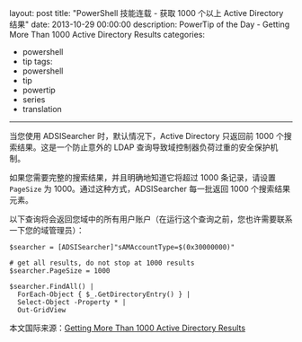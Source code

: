 ﻿layout: post
title: "PowerShell 技能连载 - 获取 1000 个以上 Active Directory 结果"
date: 2013-10-29 00:00:00
description: PowerTip of the Day - Getting More Than 1000 Active Directory Results
categories:
- powershell
- tip
tags:
- powershell
- tip
- powertip
- series
- translation
---
当您使用 ADSISearcher 时，默认情况下，Active Directory 只返回前 1000 个搜索结果。这是一个防止意外的 LDAP 查询导致域控制器负荷过重的安全保护机制。

如果您需要完整的搜索结果，并且明确地知道它将超过 1000 条记录，请设置 `PageSize` 为 1000。通过这种方式，ADSISearcher 每一批返回 1000 个搜索结果元素。

以下查询将会返回您域中的所有用户账户（在运行这个查询之前，您也许需要联系一下您的域管理员）：

	$searcher = [ADSISearcher]"sAMAccountType=$(0x30000000)"
	
	# get all results, do not stop at 1000 results
	$searcher.PageSize = 1000
	
	$searcher.FindAll() | 
	  ForEach-Object { $_.GetDirectoryEntry() } | 
	  Select-Object -Property * |
	  Out-GridView

<!--more-->
本文国际来源：[Getting More Than 1000 Active Directory Results](http://powershell.com/cs/blogs/tips/archive/2013/10/29/getting-more-than-1000-active-directory-results.aspx)
